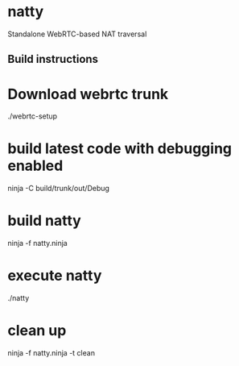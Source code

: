 # natty

Standalone WebRTC-based NAT traversal

## Build instructions

   # Download webrtc trunk
   ./webrtc-setup

   # build latest code with debugging enabled
   ninja -C build/trunk/out/Debug

   # build natty
   ninja -f natty.ninja

   # execute natty
   ./natty

   # clean up
   ninja -f natty.ninja -t clean
